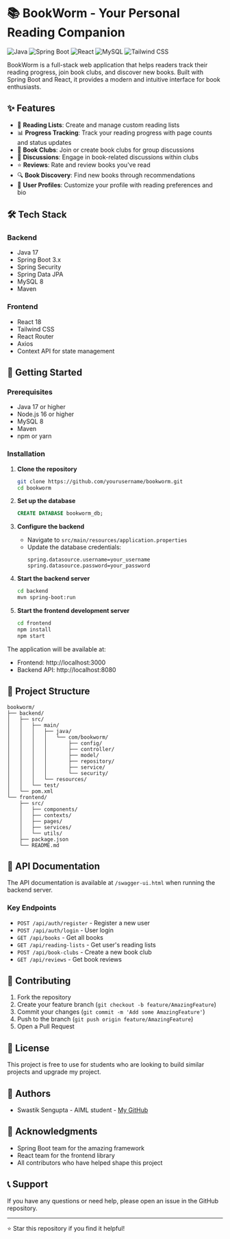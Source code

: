 # 📚 BookWorm - Your Personal Reading Companion

![Java](https://img.shields.io/badge/Java-ED8B00?style=for-the-badge&logo=java&logoColor=white)
![Spring Boot](https://img.shields.io/badge/Spring_Boot-6DB33F?style=for-the-badge&logo=spring-boot&logoColor=white)
![React](https://img.shields.io/badge/React-20232A?style=for-the-badge&logo=react&logoColor=61DAFB)
![MySQL](https://img.shields.io/badge/MySQL-00000F?style=for-the-badge&logo=mysql&logoColor=white)
![Tailwind CSS](https://img.shields.io/badge/Tailwind_CSS-38B2AC?style=for-the-badge&logo=tailwind-css&logoColor=white)

BookWorm is a full-stack web application that helps readers track their reading progress, join book clubs, and discover new books. Built with Spring Boot and React, it provides a modern and intuitive interface for book enthusiasts.

## ✨ Features

- 📖 **Reading Lists**: Create and manage custom reading lists
- 📊 **Progress Tracking**: Track your reading progress with page counts and status updates
- 👥 **Book Clubs**: Join or create book clubs for group discussions
- 💬 **Discussions**: Engage in book-related discussions within clubs
- ⭐ **Reviews**: Rate and review books you've read
- 🔍 **Book Discovery**: Find new books through recommendations
- 👤 **User Profiles**: Customize your profile with reading preferences and bio

## 🛠️ Tech Stack

### Backend
- Java 17
- Spring Boot 3.x
- Spring Security
- Spring Data JPA
- MySQL 8
- Maven

### Frontend
- React 18
- Tailwind CSS
- React Router
- Axios
- Context API for state management

## 🚀 Getting Started

### Prerequisites
- Java 17 or higher
- Node.js 16 or higher
- MySQL 8
- Maven
- npm or yarn

### Installation

1. **Clone the repository**
   ```bash
   git clone https://github.com/yourusername/bookworm.git
   cd bookworm
   ```

2. **Set up the database**
   ```sql
   CREATE DATABASE bookworm_db;
   ```

3. **Configure the backend**
   - Navigate to `src/main/resources/application.properties`
   - Update the database credentials:
     ```properties
     spring.datasource.username=your_username
     spring.datasource.password=your_password
     ```

4. **Start the backend server**
   ```bash
   cd backend
   mvn spring-boot:run
   ```

5. **Start the frontend development server**
   ```bash
   cd frontend
   npm install
   npm start
   ```

The application will be available at:
- Frontend: http://localhost:3000
- Backend API: http://localhost:8080

## 📁 Project Structure

```
bookworm/
├── backend/
│   ├── src/
│   │   ├── main/
│   │   │   ├── java/
│   │   │   │   └── com/bookworm/
│   │   │   │       ├── config/
│   │   │   │       ├── controller/
│   │   │   │       ├── model/
│   │   │   │       ├── repository/
│   │   │   │       ├── service/
│   │   │   │       └── security/
│   │   │   └── resources/
│   │   └── test/
│   └── pom.xml
└── frontend/
    ├── src/
    │   ├── components/
    │   ├── contexts/
    │   ├── pages/
    │   ├── services/
    │   └── utils/
    ├── package.json
    └── README.md
```

## 🔐 API Documentation

The API documentation is available at `/swagger-ui.html` when running the backend server.

### Key Endpoints

- `POST /api/auth/register` - Register a new user
- `POST /api/auth/login` - User login
- `GET /api/books` - Get all books
- `GET /api/reading-lists` - Get user's reading lists
- `POST /api/book-clubs` - Create a new book club
- `GET /api/reviews` - Get book reviews

## 🤝 Contributing

1. Fork the repository
2. Create your feature branch (`git checkout -b feature/AmazingFeature`)
3. Commit your changes (`git commit -m 'Add some AmazingFeature'`)
4. Push to the branch (`git push origin feature/AmazingFeature`)
5. Open a Pull Request

## 📝 License

This project is free to use for students who are looking to build similar projects and upgrade my project.

## 👥 Authors

- Swastik Sengupta - AIML student - [My GitHub](https://github.com/Swastik-51)

## 🙏 Acknowledgments

- Spring Boot team for the amazing framework
- React team for the frontend library
- All contributors who have helped shape this project

## 📞 Support

If you have any questions or need help, please open an issue in the GitHub repository.

---

⭐ Star this repository if you find it helpful! 
